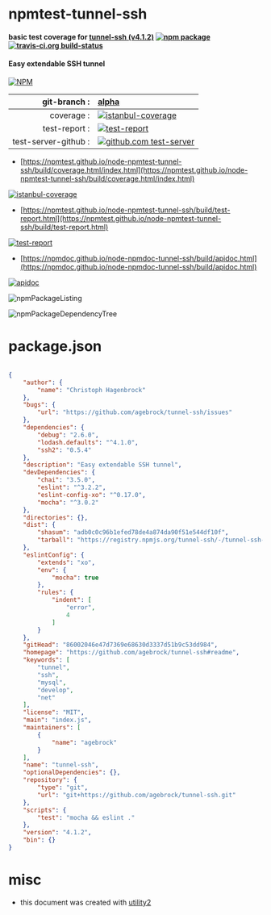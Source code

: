 # npmtest-tunnel-ssh

#### basic test coverage for  [tunnel-ssh (v4.1.2)](https://github.com/agebrock/tunnel-ssh#readme)  [![npm package](https://img.shields.io/npm/v/npmtest-tunnel-ssh.svg?style=flat-square)](https://www.npmjs.org/package/npmtest-tunnel-ssh) [![travis-ci.org build-status](https://api.travis-ci.org/npmtest/node-npmtest-tunnel-ssh.svg)](https://travis-ci.org/npmtest/node-npmtest-tunnel-ssh)

#### Easy extendable SSH tunnel

[![NPM](https://nodei.co/npm/tunnel-ssh.png?downloads=true&downloadRank=true&stars=true)](https://www.npmjs.com/package/tunnel-ssh)

| git-branch : | [alpha](https://github.com/npmtest/node-npmtest-tunnel-ssh/tree/alpha)|
|--:|:--|
| coverage : | [![istanbul-coverage](https://npmtest.github.io/node-npmtest-tunnel-ssh/build/coverage.badge.svg)](https://npmtest.github.io/node-npmtest-tunnel-ssh/build/coverage.html/index.html)|
| test-report : | [![test-report](https://npmtest.github.io/node-npmtest-tunnel-ssh/build/test-report.badge.svg)](https://npmtest.github.io/node-npmtest-tunnel-ssh/build/test-report.html)|
| test-server-github : | [![github.com test-server](https://npmtest.github.io/node-npmtest-tunnel-ssh/GitHub-Mark-32px.png)](https://npmtest.github.io/node-npmtest-tunnel-ssh/build/app/index.html) | | build-artifacts : | [![build-artifacts](https://npmtest.github.io/node-npmtest-tunnel-ssh/glyphicons_144_folder_open.png)](https://github.com/npmtest/node-npmtest-tunnel-ssh/tree/gh-pages/build)|

- [https://npmtest.github.io/node-npmtest-tunnel-ssh/build/coverage.html/index.html](https://npmtest.github.io/node-npmtest-tunnel-ssh/build/coverage.html/index.html)

[![istanbul-coverage](https://npmtest.github.io/node-npmtest-tunnel-ssh/build/screenCapture.buildCi.browser.%252Ftmp%252Fbuild%252Fcoverage.lib.html.png)](https://npmtest.github.io/node-npmtest-tunnel-ssh/build/coverage.html/index.html)

- [https://npmtest.github.io/node-npmtest-tunnel-ssh/build/test-report.html](https://npmtest.github.io/node-npmtest-tunnel-ssh/build/test-report.html)

[![test-report](https://npmtest.github.io/node-npmtest-tunnel-ssh/build/screenCapture.buildCi.browser.%252Ftmp%252Fbuild%252Ftest-report.html.png)](https://npmtest.github.io/node-npmtest-tunnel-ssh/build/test-report.html)

- [https://npmdoc.github.io/node-npmdoc-tunnel-ssh/build/apidoc.html](https://npmdoc.github.io/node-npmdoc-tunnel-ssh/build/apidoc.html)

[![apidoc](https://npmdoc.github.io/node-npmdoc-tunnel-ssh/build/screenCapture.buildCi.browser.%252Ftmp%252Fbuild%252Fapidoc.html.png)](https://npmdoc.github.io/node-npmdoc-tunnel-ssh/build/apidoc.html)

![npmPackageListing](https://npmtest.github.io/node-npmtest-tunnel-ssh/build/screenCapture.npmPackageListing.svg)

![npmPackageDependencyTree](https://npmtest.github.io/node-npmtest-tunnel-ssh/build/screenCapture.npmPackageDependencyTree.svg)



# package.json

```json

{
    "author": {
        "name": "Christoph Hagenbrock"
    },
    "bugs": {
        "url": "https://github.com/agebrock/tunnel-ssh/issues"
    },
    "dependencies": {
        "debug": "2.6.0",
        "lodash.defaults": "^4.1.0",
        "ssh2": "0.5.4"
    },
    "description": "Easy extendable SSH tunnel",
    "devDependencies": {
        "chai": "3.5.0",
        "eslint": "^3.2.2",
        "eslint-config-xo": "^0.17.0",
        "mocha": "^3.0.2"
    },
    "directories": {},
    "dist": {
        "shasum": "adb0c0c96b1efed78de4a874da90f51e544df10f",
        "tarball": "https://registry.npmjs.org/tunnel-ssh/-/tunnel-ssh-4.1.2.tgz"
    },
    "eslintConfig": {
        "extends": "xo",
        "env": {
            "mocha": true
        },
        "rules": {
            "indent": [
                "error",
                4
            ]
        }
    },
    "gitHead": "86002046e47d7369e68630d3337d51b9c53dd984",
    "homepage": "https://github.com/agebrock/tunnel-ssh#readme",
    "keywords": [
        "tunnel",
        "ssh",
        "mysql",
        "develop",
        "net"
    ],
    "license": "MIT",
    "main": "index.js",
    "maintainers": [
        {
            "name": "agebrock"
        }
    ],
    "name": "tunnel-ssh",
    "optionalDependencies": {},
    "repository": {
        "type": "git",
        "url": "git+https://github.com/agebrock/tunnel-ssh.git"
    },
    "scripts": {
        "test": "mocha && eslint ."
    },
    "version": "4.1.2",
    "bin": {}
}
```



# misc
- this document was created with [utility2](https://github.com/kaizhu256/node-utility2)
